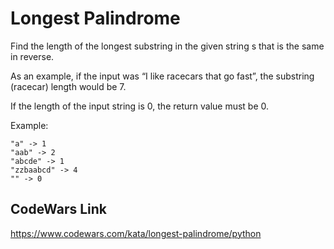 # Longest Palindrome
Find the length of the longest substring in the given string s that is the same in reverse.

As an example, if the input was “I like racecars that go fast”, the substring (racecar) length would be 7.

If the length of the input string is 0, the return value must be 0.

Example:
```
"a" -> 1 
"aab" -> 2  
"abcde" -> 1
"zzbaabcd" -> 4
"" -> 0
```

## CodeWars Link
https://www.codewars.com/kata/longest-palindrome/python